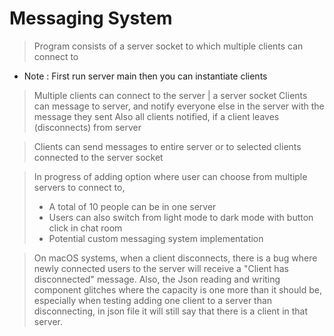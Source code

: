 # Messaging System

> Program consists of a server socket to which multiple clients can connect to

- Note : First run server main then you can instantiate clients

> Multiple clients can connect to the server | a server socket
> Clients can message to server, and notify everyone else in the server with the message they sent
> Also all clients notified, if a client leaves (disconnects) from server

> Clients can send messages to entire server or to selected clients connected to the server socket

> In progress of adding option where user can choose from multiple servers to connect to, 
>* A total of 10 people can be in one server
>* Users can also switch from light mode to dark mode with button click in chat room
>* Potential custom messaging system implementation

> On macOS systems, when a client disconnects, there is a bug where newly connected users to the server
> will receive a "Client has disconnected" message. Also, the Json reading and writing component glitches
> where the capacity is one more than it should be, especially when testing adding one client to a server than
> disconnecting, in json file it will still say that there is a client in that server.